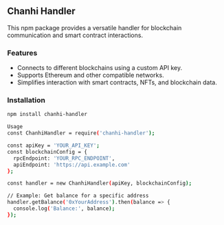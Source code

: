 ## Chanhi Handler

This npm package provides a versatile handler for blockchain communication and smart contract interactions.

### Features
- Connects to different blockchains using a custom API key.
- Supports Ethereum and other compatible networks.
- Simplifies interaction with smart contracts, NFTs, and blockchain data.

### Installation
```bash
npm install chanhi-handler

Usage
const ChanhiHandler = require('chanhi-handler');

const apiKey = 'YOUR_API_KEY';
const blockchainConfig = {
  rpcEndpoint: 'YOUR_RPC_ENDPOINT',
  apiEndpoint: 'https://api.example.com'
};

const handler = new ChanhiHandler(apiKey, blockchainConfig);

// Example: Get balance for a specific address
handler.getBalance('0xYourAddress').then(balance => {
  console.log('Balance:', balance);
});
